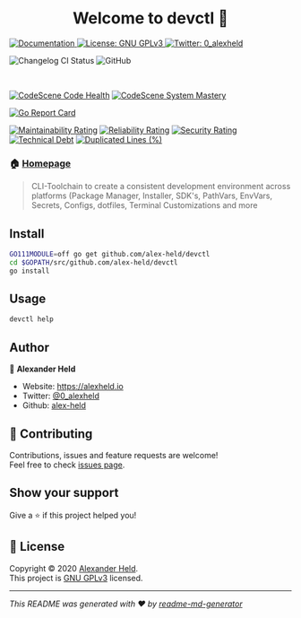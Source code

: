 <!--suppress ALL -->
<h1 align="center">Welcome to devctl 👋</h1>
<p>
  <a href="https://github.com/alex-held/devctl/wiki" target="_blank">
    <img alt="Documentation" src="https://img.shields.io/badge/documentation-yes-brightgreen.svg" />
  </a>
  <a href="https://www.gnu.org/licenses/gpl-3.0.en.html" target="_blank">
    <img alt="License: GNU GPLv3" src="https://img.shields.io/badge/License-GNU GPLv3-yellow.svg" />
  </a>
  <a href="https://twitter.com/0_alexheld" target="_blank">
    <img alt="Twitter: 0_alexheld" src="https://img.shields.io/twitter/follow/0_alexheld.svg?style=social" />
  </a>
</p>

![Changelog CI Status](https://github.com/alex-held/devctl/workflows/auto-changelog/badge.svg)
![GitHub](https://img.shields.io/github/license/alex-held/devctl?style=flat-square)

<br /> 

[![CodeScene Code Health](https://codescene.io/projects/12756/status-badges/code-health)](https://codescene.io/projects/12756)
[![CodeScene System Mastery](https://codescene.io/projects/12756/status-badges/system-mastery)](https://codescene.io/projects/12756)

[![Go Report Card](https://goreportcard.com/badge/github.com/alex-held/devctl)](https://goreportcard.com/report/github.com/alex-held/devctl)

[![Maintainability Rating](https://sonarcloud.io/api/project_badges/measure?project=alex-held_devctl&metric=sqale_rating)](https://sonarcloud.io/dashboard?id=alex-held_devctl)
[![Reliability Rating](https://sonarcloud.io/api/project_badges/measure?project=alex-held_devctl&metric=reliability_rating)](https://sonarcloud.io/dashboard?id=alex-held_devctl)
[![Security Rating](https://sonarcloud.io/api/project_badges/measure?project=alex-held_devctl&metric=security_rating)](https://sonarcloud.io/dashboard?id=alex-held_devctl)
[![Technical Debt](https://sonarcloud.io/api/project_badges/measure?project=alex-held_devctl&metric=sqale_index)](https://sonarcloud.io/dashboard?id=alex-held_devctl)
[![Duplicated Lines (%)](https://sonarcloud.io/api/project_badges/measure?project=alex-held_devctl&metric=duplicated_lines_density)](https://sonarcloud.io/dashboard?id=alex-held_devctl)

### 🏠 [Homepage](https://github.com/alex-held/devctl/wiki)

> CLI-Toolchain to create a consistent development environment across platforms (Package Manager, Installer, SDK's, PathVars, EnvVars, Secrets, Configs, dotfiles, Terminal Customizations and more


## Install

```sh
GO111MODULE=off go get github.com/alex-held/devctl 
cd $GOPATH/src/github.com/alex-held/devctl
go install
```

## Usage

```sh
devctl help
```

## Author

👤 **Alexander Held**

* Website: https://alexheld.io
* Twitter: [@0_alexheld](https://twitter.com/0_alexheld)
* Github: [alex-held](https://github.com/alex-held)

## 🤝 Contributing

Contributions, issues and feature requests are welcome! <br/>Feel free to
check [issues page](https://github.com/alex-held/devctl/issues).

## Show your support

Give a ⭐️ if this project helped you!

## 📝 License

Copyright © 2020 [Alexander Held](https://github.com/alex-held). <br/>
This project is [GNU GPLv3](https://www.gnu.org/licenses/gpl-3.0.en.html) licensed.

***
_This README was generated with ❤️ by [readme-md-generator](https://github.com/kefranabg/readme-md-generator)_
